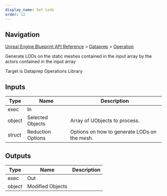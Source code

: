 ```yaml
---
display_name: Set Lods
order: 12
---
```

## Navigation

[Unreal Engine Blueprint API Reference](https://dev.epicgames.com/documentation/en-us/unreal-engine/BlueprintAPI) > [Dataprep](https://dev.epicgames.com/documentation/en-us/unreal-engine/BlueprintAPI/Dataprep) > [Operation](https://dev.epicgames.com/documentation/en-us/unreal-engine/BlueprintAPI/Dataprep/Operation)

Generate LODs on the static meshes contained in the input array
by the actors contained in the input array

Target is Dataprep Operations Library

## Inputs

| Type | Name | Description |
| --- | --- | --- |
| exec | In |  |
| object | Selected Objects | Array of UObjects to process. |
| struct | Reduction Options | Options on how to generate LODs on the mesh. |

## Outputs

| Type | Name | Description |
| --- | --- | --- |
| exec | Out |  |
| object | Modified Objects |  |
